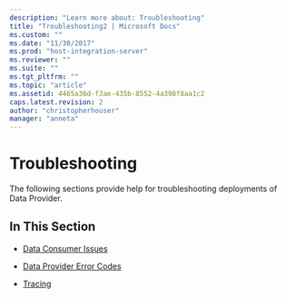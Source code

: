 ```yaml
---
description: "Learn more about: Troubleshooting"
title: "Troubleshooting2 | Microsoft Docs"
ms.custom: ""
ms.date: "11/30/2017"
ms.prod: "host-integration-server"
ms.reviewer: ""
ms.suite: ""
ms.tgt_pltfrm: ""
ms.topic: "article"
ms.assetid: 4465a36d-f3ae-435b-8552-4a398f8aa1c2
caps.latest.revision: 2
author: "christopherhouser"
manager: "anneta"
---
```

# Troubleshooting
The following sections provide help for troubleshooting deployments of Data Provider.  
  
## In This Section  
  
-   [Data Consumer Issues](../db2oledbv/data-consumer-issues.md)  
  
-   [Data Provider Error Codes](../db2oledbv/data-provider-error-codes.md)  
  
-   [Tracing](../db2oledbv/tracing.md)
